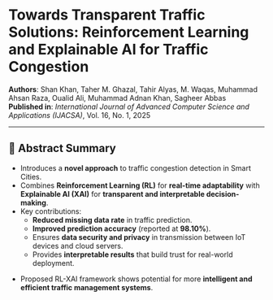 # Towards Transparent Traffic Solutions: Reinforcement Learning and Explainable AI for Traffic Congestion

**Authors**: Shan Khan, Taher M. Ghazal, Tahir Alyas, M. Waqas, Muhammad Ahsan Raza, Oualid Ali, Muhammad Adnan Khan, Sagheer Abbas  
**Published in**: *International Journal of Advanced Computer Science and Applications (IJACSA)*, Vol. 16, No. 1, 2025  

---

## 📄 Abstract Summary
- Introduces a **novel approach** to traffic congestion detection in Smart Cities.  
- Combines **Reinforcement Learning (RL)** for **real-time adaptability** with **Explainable AI (XAI)** for **transparent and interpretable decision-making**.  
- Key contributions:  
  - **Reduced missing data rate** in traffic prediction.  
  - **Improved prediction accuracy** (reported at **98.10%**).  
  - Ensures **data security and privacy** in transmission between IoT devices and cloud servers.  
  - Provides **interpretable results** that build trust for real-world deployment.  
<!-- - Demonstrates ~**5% improvement** in security, reliability, and accuracy compared to existing approaches.  -->
- Proposed RL-XAI framework shows potential for more **intelligent and efficient traffic management systems**.  
